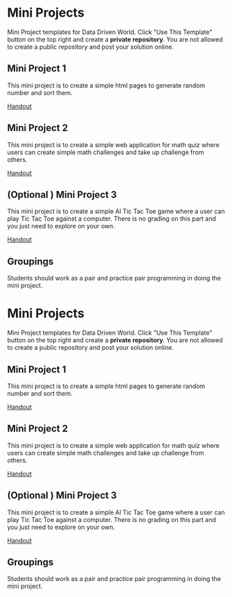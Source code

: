 # Mini Projects
Mini Project templates for Data Driven World. Click "Use This Template" button on the top right and create a **private repository**. You are not allowed to create a public repository and post your solution online. 

## Mini Project 1
This mini project is to create a simple html pages to generate random number and sort them.

[Handout](mp_sort/Readme.md)

## Mini Project 2
This mini project is to create a simple web application for math quiz where users can create simple math challenges and take up challenge from others.

[Handout](mp_calc/Readme.md)

## (Optional ) Mini Project 3

This mini project is to create a simple AI Tic Tac Toe game where a user can play Tic Tac Toe against a computer. There is no grading on this part and you just need to explore on your own. 

[Handout](mp_tictactoe/Readme.md)

## Groupings

Students should work as a pair and practice pair programming in doing the mini project. 

# Mini Projects
Mini Project templates for Data Driven World. Click "Use This Template" button on the top right and create a **private repository**. You are not allowed to create a public repository and post your solution online. 

## Mini Project 1
This mini project is to create a simple html pages to generate random number and sort them.

[Handout](mp_sort/Readme.md)

## Mini Project 2
This mini project is to create a simple web application for math quiz where users can create simple math challenges and take up challenge from others.

[Handout](mp_calc/Readme.md)

## (Optional ) Mini Project 3

This mini project is to create a simple AI Tic Tac Toe game where a user can play Tic Tac Toe against a computer. There is no grading on this part and you just need to explore on your own. 

[Handout](mp_tictactoe/Readme.md)

## Groupings

Students should work as a pair and practice pair programming in doing the mini project. 

